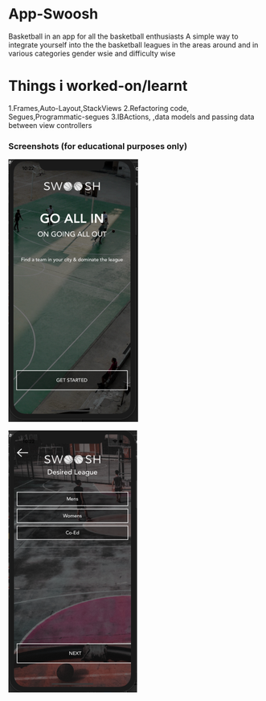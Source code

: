 # App-Swoosh
Basketball in an app for all the basketball enthusiasts
A simple way to integrate yourself into the the basketball leagues in the areas around and in various categories gender wsie and difficulty wise

# Things i worked-on/learnt
1.Frames,Auto-Layout,StackViews
2.Refactoring code, Segues,Programmatic-segues
3.IBActions, ,data models and passing data between view controllers


### Screenshots (for educational purposes only)

![](https://github.com/RamitSharma991/App-Swoosh/blob/HomeScreen-UI-AutoLayout/3.png)

![](https://github.com/RamitSharma991/App-Swoosh/blob/HomeScreen-UI-AutoLayout/2.png)

[](https://github.com/RamitSharma991/App-Swoosh/blob/HomeScreen-UI-AutoLayout/1.png)
